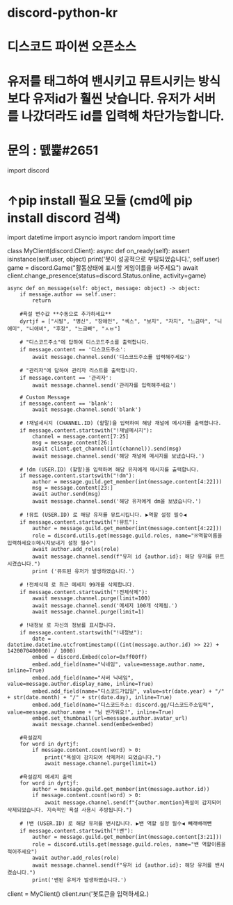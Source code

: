 # discord-python-kr
디스코드 파이썬 오픈소스
 ==================================================================================================================================
 
# 유저를 태그하여 밴시키고 뮤트시키는 방식보다 유저id가 훨씬 낫습니다. 유저가 서버를 나갔더라도 id를 입력해 차단가능합니다.
# 문의 : 뗈쁉#2651


import discord
 # ↑pip install 필요 모듈 (cmd에 pip install discord 검색)
import datetime
import asyncio
import random
import time

class MyClient(discord.Client):
    async def on_ready(self):
        assert isinstance(self.user, object)
        print('봇이 성공적으로 부팅되었습니다.', self.user)
        game = discord.Game("활동상태에 표시할 게임이름을 써주세요")
        await client.change_presence(status=discord.Status.online, activity=game)

    async def on_message(self: object, message: object) -> object:
        if message.author == self.user:
            return

        #욕설 변수값 **수동으로 추가하세요**
        dyrtjf = ["시발", "병신", "장애인", "섹스", "보지", "자지", "느금마", "니애미", "니애비", "후장", "느금빠", "ㅅㅂ"]

        # "디스코드주소"에 답하여 디스코드주소를 출력합니다.
        if message.content == '디스코드주소':
            await message.channel.send('디스코드주소를 입력해주세요')

        # "관리자"에 답하여 관리자 리스트를 출력합니다.
        if message.content == '관리자':
            await message.channel.send('관리자를 입력해주세요')

        # Custom Message
        if message.content == 'blank':
            await message.channel.send('blank')

        # !채널세시지 (CHANNEL.ID) (할말)을 입력하여 해당 채널에 메시지를 출력합니다.
        if message.content.startswith("!채널메시지"):
            channel = message.content[7:25]
            msg = message.content[26:]
            await client.get_channel(int(channel)).send(msg)
            await message.channel.send('해당 채널에 메시지를 보냈습니다.')

        # !dm (USER.ID) (할말)을 입력하여 해당 유저에게 메시지를 출력합니다.
        if message.content.startswith("!dm"):
            author = message.guild.get_member(int(message.content[4:22]))
            msg = message.content[23:]
            await author.send(msg)
            await message.channel.send('해당 유저에게 dm을 보냈습니다.')

        # !뮤트 (USER.ID) 로 해당 유저를 뮤트시킵니다. ▶역할 설정 필수◀
        if message.content.startswith("!뮤트"):
            author = message.guild.get_member(int(message.content[4:22]))
            role = discord.utils.get(message.guild.roles, name="※역할이름을 입력하세요※메시지보내기 설정 필수")
            await author.add_roles(role)
            await message.channel.send(f"유저 id {author.id}: 해당 유저를 뮤트시켰습니다.")
            print ('뮤트된 유저가 발생하였습니다.')

        # !전체삭제 로 최근 메세지 99개를 삭제합니다.
        if message.content.startswith("!전체삭제"):
            await message.channel.purge(limit=100)
            await message.channel.send('메세지 100개 삭제됨.')
            await message.channel.purge(limit=1)

        # !내정보 로 자신의 정보를 표시합니다.
        if message.content.startswith("!내정보"):
            date = datetime.datetime.utcfromtimestamp(((int(message.author.id) >> 22) + 1420070400000) / 1000)
            embed = discord.Embed(color=0xff00ff)
            embed.add_field(name="닉네임", value=message.author.name, inline=True)
            embed.add_field(name="서버 닉네임", value=message.author.display_name, inline=True)
            embed.add_field(name="디스코드가입일", value=str(date.year) + "/" + str(date.month) + "/" + str(date.day), inline=True)
            embed.add_field(name="디스코드주소: discord.gg/디스코드주소입력", value=message.author.name + "님 반가워요!", inline=True)
            embed.set_thumbnail(url=message.author.avatar_url)
            await message.channel.send(embed=embed)

        #욕설감지
        for word in dyrtjf:
            if message.content.count(word) > 0:
                print("욕설이 감지되어 삭제처리 되었습니다.")
                await message.channel.purge(limit=1)

        #욕설감지 메세지 출력
        for word in dyrtjf:
            author = message.guild.get_member(int(message.author.id))
            if message.content.count(word) > 0:
                await message.channel.send(f"{author.mention}욕설이 감지되어 삭제되었습니다. 지속적인 욕설 사용시 추방됩니다.")

        # !밴 (USER.ID) 로 해당 유저를 밴시킵니다. ▶밴 역할 설정 필수◀ 빼래배래뺀
        if message.content.startswith("!밴"):
            author = message.guild.get_member(int(message.content[3:21]))
            role = discord.utils.get(message.guild.roles, name="밴 역할이름을 적어주세요")
            await author.add_roles(role)
            await message.channel.send(f"유저 id {author.id}: 해당 유저를 밴시켰습니다.")
            print('밴된 유저가 발생하였습니다.')


client = MyClient()
client.run('봇토큰을 입력하세요.)
